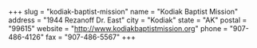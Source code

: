 +++
slug = "kodiak-baptist-mission"
name = "Kodiak Baptist Mission"
address = "1944 Rezanoff Dr. East"
city = "Kodiak"
state = "AK"
postal = "99615"
website = "http://www.kodiakbaptistmission.org"
phone = "907-486-4126"
fax = "907-486-5567"
+++
